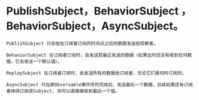 # PublishSubject，BehaviorSubject ，BehaviorSubject，AsyncSubject。

    PublishSubject 只会给在订阅者订阅的时间点之后的数据发送给观察者。

    BehaviorSubject 在订阅者订阅时，会发送其最近发送的数据（如果此时还没有收到任何数据，它会发送一个默认值）。

    ReplaySubject 在订阅者订阅时，会发送所有的数据给订阅者，无论它们是何时订阅的。

    AsyncSubject 只在原Observable事件序列完成后，发送最后一个数据，后续如果还有订阅者继续订阅该Subject, 则可以直接接收到最后一个值。

